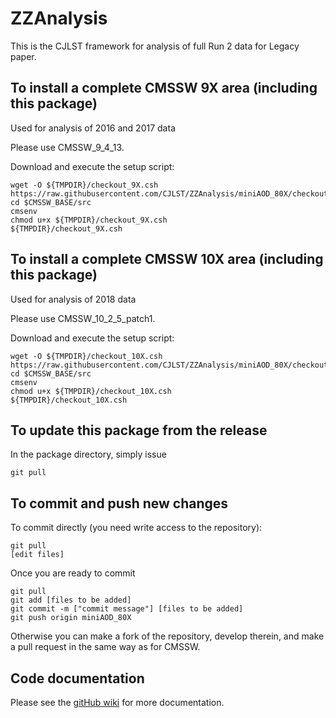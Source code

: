 ZZAnalysis
==========

This is the CJLST framework for analysis of full Run 2 data for Legacy paper.

To install a complete CMSSW 9X area (including this package) 
------------------------------
Used for analysis of 2016 and 2017 data

Please use CMSSW_9_4_13.

Download and execute the setup script:
```
wget -O ${TMPDIR}/checkout_9X.csh https://raw.githubusercontent.com/CJLST/ZZAnalysis/miniAOD_80X/checkout_9X.csh
cd $CMSSW_BASE/src
cmsenv
chmod u+x ${TMPDIR}/checkout_9X.csh
${TMPDIR}/checkout_9X.csh
```

To install a complete CMSSW 10X area (including this package)
------------------------------
Used for analysis of 2018 data

Please use CMSSW_10_2_5_patch1. 

Download and execute the setup script:
```
wget -O ${TMPDIR}/checkout_10X.csh https://raw.githubusercontent.com/CJLST/ZZAnalysis/miniAOD_80X/checkout_10X.csh
cd $CMSSW_BASE/src
cmsenv
chmod u+x ${TMPDIR}/checkout_10X.csh
${TMPDIR}/checkout_10X.csh
```

To update this package from the release
------------------------------------------
In the package directory, simply issue
```
git pull
```

To commit and push new changes
------------------------------
To commit directly (you need write access to the repository):
```
git pull
[edit files]
```
Once you are ready to commit
```
git pull
git add [files to be added]
git commit -m ["commit message"] [files to be added]
git push origin miniAOD_80X
```

Otherwise you can make a fork of the repository, develop therein, and make a pull request in the same way as for CMSSW.

Code documentation
------------------
Please see the [gitHub wiki](https://github.com/CJLST/ZZAnalysis) for more documentation.
